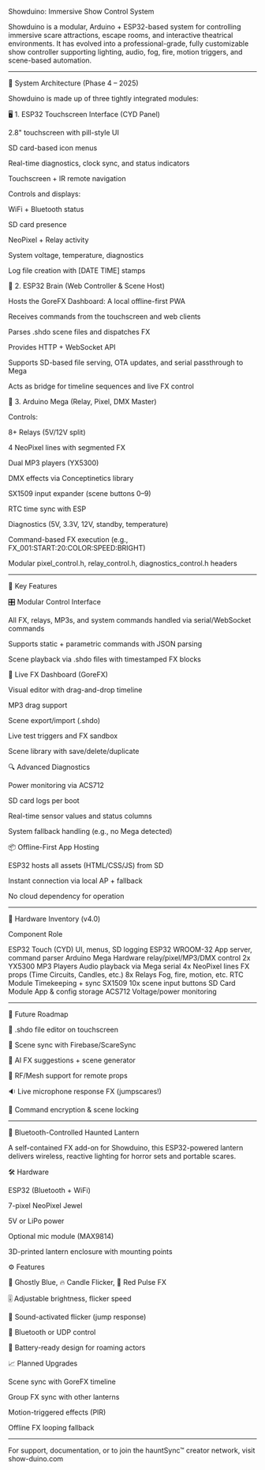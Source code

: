 Showduino: Immersive Show Control System

Showduino is a modular, Arduino + ESP32-based system for controlling immersive scare attractions, escape rooms, and interactive theatrical environments. It has evolved into a professional-grade, fully customizable show controller supporting lighting, audio, fog, fire, motion triggers, and scene-based automation.


---

🚦 System Architecture (Phase 4 – 2025)

Showduino is made up of three tightly integrated modules:

🖥️ 1. ESP32 Touchscreen Interface (CYD Panel)

2.8" touchscreen with pill-style UI

SD card-based icon menus

Real-time diagnostics, clock sync, and status indicators

Touchscreen + IR remote navigation

Controls and displays:

WiFi + Bluetooth status

SD card presence

NeoPixel + Relay activity

System voltage, temperature, diagnostics

Log file creation with [DATE TIME] stamps



🧠 2. ESP32 Brain (Web Controller & Scene Host)

Hosts the GoreFX Dashboard: A local offline-first PWA

Receives commands from the touchscreen and web clients

Parses .shdo scene files and dispatches FX

Provides HTTP + WebSocket API

Supports SD-based file serving, OTA updates, and serial passthrough to Mega

Acts as bridge for timeline sequences and live FX control


🔧 3. Arduino Mega (Relay, Pixel, DMX Master)

Controls:

8+ Relays (5V/12V split)

4 NeoPixel lines with segmented FX

Dual MP3 players (YX5300)

DMX effects via Conceptinetics library

SX1509 input expander (scene buttons 0–9)

RTC time sync with ESP

Diagnostics (5V, 3.3V, 12V, standby, temperature)


Command-based FX execution (e.g., FX_001:START:20:COLOR:SPEED:BRIGHT)

Modular pixel_control.h, relay_control.h, diagnostics_control.h headers



---

🧰 Key Features

🎛️ Modular Control Interface

All FX, relays, MP3s, and system commands handled via serial/WebSocket commands

Supports static + parametric commands with JSON parsing

Scene playback via .shdo files with timestamped FX blocks


🎨 Live FX Dashboard (GoreFX)

Visual editor with drag-and-drop timeline

MP3 drag support

Scene export/import (.shdo)

Live test triggers and FX sandbox

Scene library with save/delete/duplicate


🔍 Advanced Diagnostics

Power monitoring via ACS712

SD card logs per boot

Real-time sensor values and status columns

System fallback handling (e.g., no Mega detected)


📦 Offline-First App Hosting

ESP32 hosts all assets (HTML/CSS/JS) from SD

Instant connection via local AP + fallback

No cloud dependency for operation



---

🔩 Hardware Inventory (v4.0)

Component	Role

ESP32 Touch (CYD)	UI, menus, SD logging
ESP32 WROOM-32	App server, command parser
Arduino Mega	Hardware relay/pixel/MP3/DMX control
2x YX5300 MP3 Players	Audio playback via Mega serial
4x NeoPixel lines	FX props (Time Circuits, Candles, etc.)
8x Relays	Fog, fire, motion, etc.
RTC Module	Timekeeping + sync
SX1509	10x scene input buttons
SD Card Module	App & config storage
ACS712	Voltage/power monitoring



---

🔮 Future Roadmap

🔁 .shdo file editor on touchscreen

📲 Scene sync with Firebase/ScareSync

🧠 AI FX suggestions + scene generator

📡 RF/Mesh support for remote props

🔉 Live microphone response FX (jumpscares!)

🔐 Command encryption & scene locking



---

🔦 Bluetooth-Controlled Haunted Lantern

A self-contained FX add-on for Showduino, this ESP32-powered lantern delivers wireless, reactive lighting for horror sets and portable scares.

🛠️ Hardware

ESP32 (Bluetooth + WiFi)

7-pixel NeoPixel Jewel

5V or LiPo power

Optional mic module (MAX9814)

3D-printed lantern enclosure with mounting points


⚙️ Features

🔵 Ghostly Blue, 🔥 Candle Flicker, 💓 Red Pulse FX

🎚️ Adjustable brightness, flicker speed

🎤 Sound-activated flicker (jump response)

🔌 Bluetooth or UDP control

🔋 Battery-ready design for roaming actors


📈 Planned Upgrades

Scene sync with GoreFX timeline

Group FX sync with other lanterns

Motion-triggered effects (PIR)

Offline FX looping fallback



---

For support, documentation, or to join the hauntSync™ creator network, visit show-duino.com


